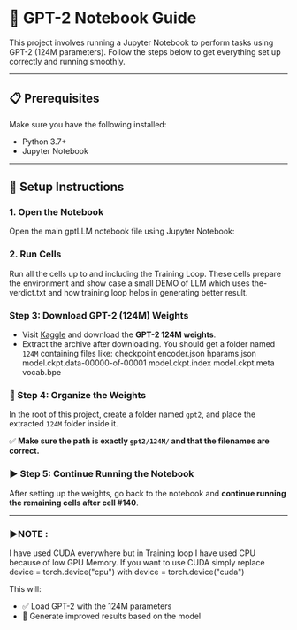 # 🧠 GPT-2 Notebook Guide

This project involves running a Jupyter Notebook to perform tasks using GPT-2 (124M parameters). Follow the steps below to get everything set up correctly and running smoothly.

---


## 📋 Prerequisites

Make sure you have the following installed:
- Python 3.7+
- Jupyter Notebook


---


## 🚀 Setup Instructions

### 1. **Open the Notebook**

Open the main gptLLM notebook file using Jupyter Notebook:



### 2. **Run Cells**
Run all the cells up to and including the Training Loop. These cells prepare the environment and show case a small DEMO of LLM which uses the-verdict.txt and how training loop helps in generating better result.

### Step 3: Download GPT-2 (124M) Weights

- Visit [Kaggle](https://www.kaggle.com/datasets/xhlulu/openai-gpt2-weights) and download the **GPT-2 124M weights**.
- Extract the archive after downloading. You should get a folder named `124M` containing files like:
    checkpoint encoder.json hparams.json model.ckpt.data-00000-of-00001 model.ckpt.index model.ckpt.meta vocab.bpe

### 📁 Step 4: Organize the Weights
In the root of this project, create a folder named `gpt2`, and place the extracted `124M` folder inside it.

✅ **Make sure the path is exactly `gpt2/124M/` and that the filenames are correct.**


### ▶️ Step 5: Continue Running the Notebook

After setting up the weights, go back to the notebook and **continue running the remaining cells after cell #140**.


---
### ▶NOTE : 
I have used CUDA everywhere but in Training loop I have used CPU because of low GPU Memory. If you want to use CUDA simply replace device = torch.device("cpu") with device = torch.device("cuda")


This will:

- ✅ Load GPT-2 with the 124M parameters  
- 🚀 Generate improved results based on the model
